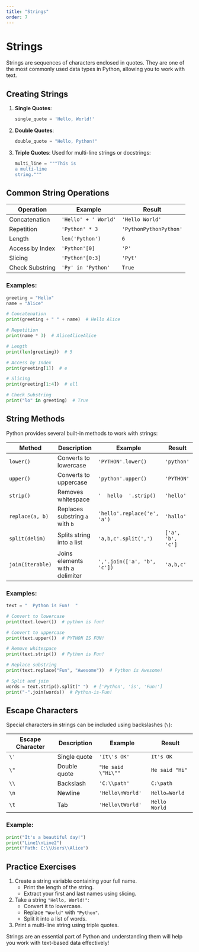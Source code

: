 ```yaml
---
title: "Strings"
order: 7
---
```


# Strings

Strings are sequences of characters enclosed in quotes. They are one of the most commonly used data types in Python, allowing you to work with text.

## Creating Strings

1. **Single Quotes**:
   ```python
   single_quote = 'Hello, World!'
   ```

2. **Double Quotes**:
   ```python
   double_quote = "Hello, Python!"
   ```

3. **Triple Quotes**:
   Used for multi-line strings or docstrings:
   ```python
   multi_line = """This is
   a multi-line
   string."""
   ```

## Common String Operations

| Operation          | Example                          | Result                   |
|--------------------|----------------------------------|--------------------------|
| Concatenation      | `'Hello' + ' World'`            | `'Hello World'`          |
| Repetition         | `'Python' * 3`                  | `'PythonPythonPython'`   |
| Length             | `len('Python')`                 | `6`                      |
| Access by Index    | `'Python'[0]`                   | `'P'`                    |
| Slicing            | `'Python'[0:3]`                 | `'Pyt'`                  |
| Check Substring    | `'Py' in 'Python'`              | `True`                   |

### Examples:
```python
greeting = "Hello"
name = "Alice"

# Concatenation
print(greeting + " " + name)  # Hello Alice

# Repetition
print(name * 3)  # AliceAliceAlice

# Length
print(len(greeting))  # 5

# Access by Index
print(greeting[1])  # e

# Slicing
print(greeting[1:4])  # ell

# Check Substring
print("lo" in greeting)  # True
```

## String Methods

Python provides several built-in methods to work with strings:

| Method             | Description                              | Example                        | Result                 |
|--------------------|------------------------------------------|--------------------------------|------------------------|
| `lower()`          | Converts to lowercase                   | `'PYTHON'.lower()`            | `'python'`            |
| `upper()`          | Converts to uppercase                   | `'python'.upper()`            | `'PYTHON'`            |
| `strip()`          | Removes whitespace                      | `'  hello  '.strip()`         | `'hello'`             |
| `replace(a, b)`    | Replaces substring `a` with `b`          | `'hello'.replace('e', 'a')`   | `'hallo'`             |
| `split(delim)`     | Splits string into a list               | `'a,b,c'.split(',')`          | `['a', 'b', 'c']`     |
| `join(iterable)`   | Joins elements with a delimiter          | `','.join(['a', 'b', 'c'])`   | `'a,b,c'`             |

### Examples:
```python
text = "  Python is Fun!  "

# Convert to lowercase
print(text.lower())  # python is fun!

# Convert to uppercase
print(text.upper())  # PYTHON IS FUN!

# Remove whitespace
print(text.strip())  # Python is Fun!

# Replace substring
print(text.replace("Fun", "Awesome"))  # Python is Awesome!

# Split and join
words = text.strip().split(" ")  # ['Python', 'is', 'Fun!']
print("-".join(words))  # Python-is-Fun!
```

## Escape Characters

Special characters in strings can be included using backslashes (`\`):

| Escape Character | Description               | Example         | Result          |
|------------------|---------------------------|-----------------|-----------------|
| `\'`            | Single quote              | `'It\'s OK'`    | `It's OK`       |
| `\"`            | Double quote              | `"He said \"Hi\""` | `He said "Hi"` |
| `\\`            | Backslash                 | `'C:\\path'`    | `C:\path`       |
| `\n`            | Newline                   | `'Hello\nWorld'`| `Hello↵World`   |
| `\t`            | Tab                       | `'Hello\tWorld'`| `Hello    World`|

### Example:
```python
print("It's a beautiful day!")
print("Line1\nLine2")
print("Path: C:\\Users\\Alice")
```

## Practice Exercises

1. Create a string variable containing your full name.
   - Print the length of the string.
   - Extract your first and last names using slicing.
2. Take a string `"Hello, World!"`:
   - Convert it to lowercase.
   - Replace `"World"` with `"Python"`.
   - Split it into a list of words.
3. Print a multi-line string using triple quotes.

Strings are an essential part of Python and understanding them will help you work with text-based data effectively!